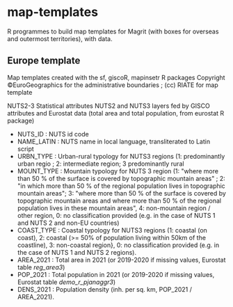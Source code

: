 # map-templates

R programmes to build map templates for Magrit (with boxes for overseas and outermost territories), with data. 

## Europe template
Map templates created with the sf, giscoR, mapinsetr R packages
Copyright ©EuroGeographics for the administrative boundaries ; (cc) RIATE for map template

NUTS2-3 Statistical attributes
NUTS2 and NUTS3 layers fed by GISCO attributes and Eurostat data (total area and total population, from eurostat R package)
- NUTS_ID : NUTS id code
- NAME_LATIN : NUTS name in local language, transliterated to Latin script
- URBN_TYPE : Urban-rural typology for NUTS3 regions (1: predominantly urban regio ; 2: intermediate region; 3 predominantly rural
- MOUNT_TYPE : Mountain typology for NUTS 3 region (1: "where more than 50 % of the surface is covered by topographic mountain areas" ; 2: "in which more than 50 % of the regional population lives in topographic mountain areas"; 
3: "where more than 50 % of the surface is covered by topographic mountain areas and where more than 50 % of the regional population lives in these mountain areas", 4: non-mountain region / other region, 0: no classification provided (e.g. in the case of NUTS 1 and NUTS 2 and non-EU countries)
- COAST_TYPE : Coastal typology for NUTS3 regions (1: coastal (on coast), 2: coastal (>= 50% of population living within 50km of the coastline), 3: non-coastal region}, 0: no classification provided (e.g. in the case of NUTS 1 and NUTS 2 regions).
- AREA_2021 : Total area in 2021 (or 2019-2020 if missing values, Eurostat table *reg_area3*)
- POP_2021 : Total population in 2021 (or 2019-2020 if missing values, Eurostat table *demo_r_pjanaggr3*)
- DENS_2021 : Population density (inh. per sq. km, POP_2021 / AREA_2021). 